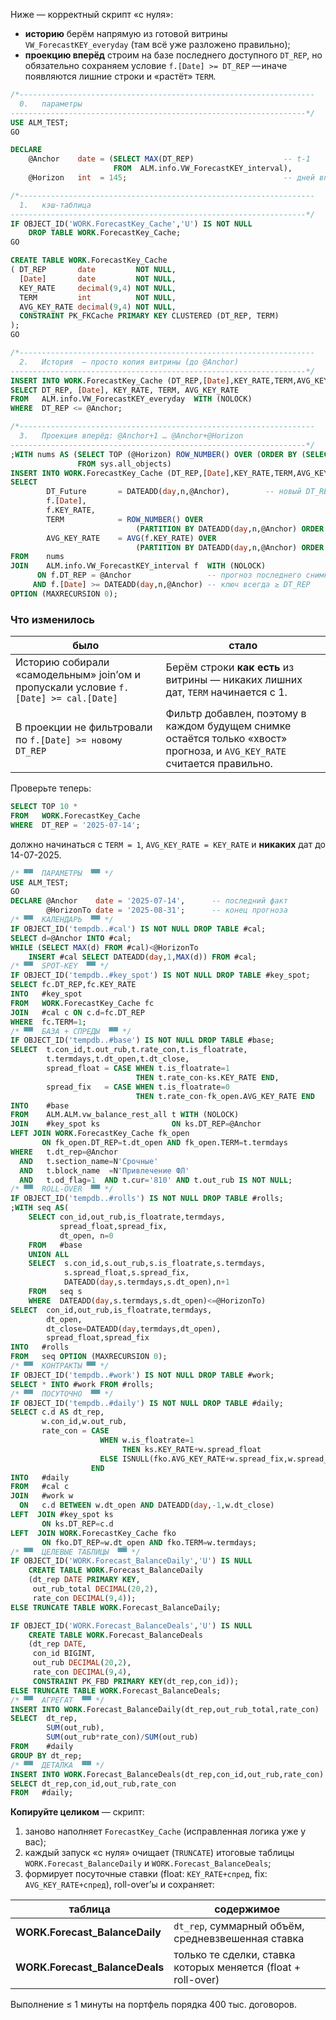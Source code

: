 Ниже — корректный скрипт «с нуля»:

* **историю** берём напрямую из готовой витрины `VW_ForecastKEY_everyday` (там всё уже разложено правильно);
* **проекцию вперёд** строим на базе последнего доступного `DT_REP`, но
  обязательно сохраняем условие `f.[Date] >= DT_REP` — иначе появляются
  лишние строки и «растёт» `TERM`.

```sql
/*------------------------------------------------------------------
  0.   параметры
------------------------------------------------------------------*/
USE ALM_TEST;
GO

DECLARE
    @Anchor    date = (SELECT MAX(DT_REP)                    -- t-1
                       FROM  ALM.info.VW_ForecastKEY_interval),
    @Horizon   int  = 145;                                   -- дней вперёд

/*------------------------------------------------------------------
  1.   кэш-таблица
------------------------------------------------------------------*/
IF OBJECT_ID('WORK.ForecastKey_Cache','U') IS NOT NULL
    DROP TABLE WORK.ForecastKey_Cache;
GO

CREATE TABLE WORK.ForecastKey_Cache
( DT_REP       date         NOT NULL,
  [Date]       date         NOT NULL,
  KEY_RATE     decimal(9,4) NOT NULL,
  TERM         int          NOT NULL,
  AVG_KEY_RATE decimal(9,4) NOT NULL,
  CONSTRAINT PK_FKCache PRIMARY KEY CLUSTERED (DT_REP, TERM)
);
GO

/*------------------------------------------------------------------
  2.   История  — просто копия витрины (до @Anchor)
------------------------------------------------------------------*/
INSERT INTO WORK.ForecastKey_Cache (DT_REP,[Date],KEY_RATE,TERM,AVG_KEY_RATE)
SELECT DT_REP, [Date], KEY_RATE, TERM, AVG_KEY_RATE
FROM   ALM.info.VW_ForecastKEY_everyday  WITH (NOLOCK)
WHERE  DT_REP <= @Anchor;

/*------------------------------------------------------------------
  3.   Проекция вперёд: @Anchor+1 … @Anchor+@Horizon
------------------------------------------------------------------*/
;WITH nums AS (SELECT TOP (@Horizon) ROW_NUMBER() OVER (ORDER BY (SELECT 0)) AS n
               FROM sys.all_objects)
INSERT INTO WORK.ForecastKey_Cache (DT_REP,[Date],KEY_RATE,TERM,AVG_KEY_RATE)
SELECT
        DT_Future       = DATEADD(day,n,@Anchor),        -- новый DT_REP
        f.[Date],
        f.KEY_RATE,
        TERM            = ROW_NUMBER() OVER
                            (PARTITION BY DATEADD(day,n,@Anchor) ORDER BY f.[Date]),
        AVG_KEY_RATE    = AVG(f.KEY_RATE) OVER
                            (PARTITION BY DATEADD(day,n,@Anchor) ORDER BY f.[Date])
FROM    nums
JOIN    ALM.info.VW_ForecastKEY_interval f  WITH (NOLOCK)
      ON f.DT_REP = @Anchor                 -- прогноз последнего снимка
     AND f.[Date] >= DATEADD(day,n,@Anchor) -- ключ всегда ≥ DT_REP
OPTION (MAXRECURSION 0);
```

### Что изменилось

| было                                                                                 | стало                                                                                                                    |
| ------------------------------------------------------------------------------------ | ------------------------------------------------------------------------------------------------------------------------ |
| Историю собирали «самодельным» join’ом и пропускали условие `f.[Date] >= cal.[Date]` | Берём строки **как есть** из витрины — никаких лишних дат, `TERM` начинается с 1.                                        |
| В проекции не фильтровали по `f.[Date] >= новому DT_REP`                             | Фильтр добавлен, поэтому в каждом будущем снимке остаётся только «хвост» прогноза, и `AVG_KEY_RATE` считается правильно. |

Проверьте теперь:

```sql
SELECT TOP 10 *
FROM   WORK.ForecastKey_Cache
WHERE  DT_REP = '2025-07-14';
```

должно начинаться с `TERM = 1`, `AVG_KEY_RATE = KEY_RATE` и **никаких** дат до 14-07-2025.


```sql
/* ▀▀  ПАРАМЕТРЫ  ▀▀ */
USE ALM_TEST;
GO
DECLARE @Anchor    date = '2025-07-14',      -- последний факт
        @HorizonTo date = '2025-08-31';      -- конец прогноза
/* ▀▀  КАЛЕНДАРЬ  ▀▀ */
IF OBJECT_ID('tempdb..#cal') IS NOT NULL DROP TABLE #cal;
SELECT d=@Anchor INTO #cal;
WHILE (SELECT MAX(d) FROM #cal)<@HorizonTo
    INSERT #cal SELECT DATEADD(day,1,MAX(d)) FROM #cal;
/* ▀▀  SPOT-KEY  ▀▀ */
IF OBJECT_ID('tempdb..#key_spot') IS NOT NULL DROP TABLE #key_spot;
SELECT fc.DT_REP,fc.KEY_RATE
INTO   #key_spot
FROM   WORK.ForecastKey_Cache fc
JOIN   #cal c ON c.d=fc.DT_REP
WHERE  fc.TERM=1;
/* ▀▀  БАЗА + СПРЕДЫ  ▀▀ */
IF OBJECT_ID('tempdb..#base') IS NOT NULL DROP TABLE #base;
SELECT  t.con_id,t.out_rub,t.rate_con,t.is_floatrate,
        t.termdays,t.dt_open,t.dt_close,
        spread_float = CASE WHEN t.is_floatrate=1
                            THEN t.rate_con-ks.KEY_RATE END,
        spread_fix   = CASE WHEN t.is_floatrate=0
                            THEN t.rate_con-fk_open.AVG_KEY_RATE END
INTO    #base
FROM    ALM.ALM.vw_balance_rest_all t WITH (NOLOCK)
JOIN    #key_spot ks                ON ks.DT_REP=@Anchor
LEFT JOIN WORK.ForecastKey_Cache fk_open
       ON fk_open.DT_REP=t.dt_open AND fk_open.TERM=t.termdays
WHERE   t.dt_rep=@Anchor
  AND   t.section_name=N'Срочные'
  AND   t.block_name  =N'Привлечение ФЛ'
  AND   t.od_flag=1  AND t.cur='810' AND t.out_rub IS NOT NULL;
/* ▀▀  ROLL-OVER  ▀▀ */
IF OBJECT_ID('tempdb..#rolls') IS NOT NULL DROP TABLE #rolls;
;WITH seq AS(
    SELECT con_id,out_rub,is_floatrate,termdays,
           spread_float,spread_fix,
           dt_open, n=0
    FROM   #base
    UNION ALL
    SELECT  s.con_id,s.out_rub,s.is_floatrate,s.termdays,
            s.spread_float,s.spread_fix,
            DATEADD(day,s.termdays,s.dt_open),n+1
    FROM   seq s
    WHERE  DATEADD(day,s.termdays,s.dt_open)<=@HorizonTo)
SELECT  con_id,out_rub,is_floatrate,termdays,
        dt_open,
        dt_close=DATEADD(day,termdays,dt_open),
        spread_float,spread_fix
INTO   #rolls
FROM   seq OPTION (MAXRECURSION 0);
/* ▀▀  КОНТРАКТЫ ▀▀ */
IF OBJECT_ID('tempdb..#work') IS NOT NULL DROP TABLE #work;
SELECT * INTO #work FROM #rolls;
/* ▀▀  ПОСУТОЧНО  ▀▀ */
IF OBJECT_ID('tempdb..#daily') IS NOT NULL DROP TABLE #daily;
SELECT c.d AS dt_rep,
       w.con_id,w.out_rub,
       rate_con = CASE
                    WHEN w.is_floatrate=1
                         THEN ks.KEY_RATE+w.spread_float
                    ELSE ISNULL(fko.AVG_KEY_RATE+w.spread_fix,w.spread_fix)
                  END
INTO   #daily
FROM   #cal c
JOIN   #work w
  ON   c.d BETWEEN w.dt_open AND DATEADD(day,-1,w.dt_close)
LEFT  JOIN #key_spot ks
       ON ks.DT_REP=c.d
LEFT  JOIN WORK.ForecastKey_Cache fko
       ON fko.DT_REP=w.dt_open AND fko.TERM=w.termdays;
/* ▀▀  ЦЕЛЕВЫЕ ТАБЛИЦЫ  ▀▀ */
IF OBJECT_ID('WORK.Forecast_BalanceDaily','U') IS NULL
    CREATE TABLE WORK.Forecast_BalanceDaily
    (dt_rep DATE PRIMARY KEY,
     out_rub_total DECIMAL(20,2),
     rate_con DECIMAL(9,4));
ELSE TRUNCATE TABLE WORK.Forecast_BalanceDaily;

IF OBJECT_ID('WORK.Forecast_BalanceDeals','U') IS NULL
    CREATE TABLE WORK.Forecast_BalanceDeals
    (dt_rep DATE,
     con_id BIGINT,
     out_rub DECIMAL(20,2),
     rate_con DECIMAL(9,4),
     CONSTRAINT PK_FBD PRIMARY KEY(dt_rep,con_id));
ELSE TRUNCATE TABLE WORK.Forecast_BalanceDeals;
/* ▀▀  АГРЕГАТ  ▀▀ */
INSERT INTO WORK.Forecast_BalanceDaily(dt_rep,out_rub_total,rate_con)
SELECT  dt_rep,
        SUM(out_rub),
        SUM(out_rub*rate_con)/SUM(out_rub)
FROM    #daily
GROUP BY dt_rep;
/* ▀▀  ДЕТАЛКА  ▀▀ */
INSERT INTO WORK.Forecast_BalanceDeals(dt_rep,con_id,out_rub,rate_con)
SELECT dt_rep,con_id,out_rub,rate_con
FROM   #daily;
```

**Копируйте целиком** — скрипт:

1. заново наполняет `ForecastKey_Cache` (исправленная логика уже у вас);
2. каждый запуск «с нуля» очищает (`TRUNCATE`) итоговые таблицы
   `WORK.Forecast_BalanceDaily` и `WORK.Forecast_BalanceDeals`;
3. формирует посуточные ставки (float: `KEY_RATE+спред`, fix: `AVG_KEY_RATE+спред`),
   roll-over’ы и сохраняет:

| таблица                         | содержимое                                                    |
| ------------------------------- | ------------------------------------------------------------- |
| **WORK.Forecast\_BalanceDaily** | `dt_rep`, суммарный объём, средневзвешенная ставка            |
| **WORK.Forecast\_BalanceDeals** | только те сделки, ставка которых меняется (float + roll-over) |

Выполнение ≤ 1 минуты на портфель порядка 400 тыс. договоров.
